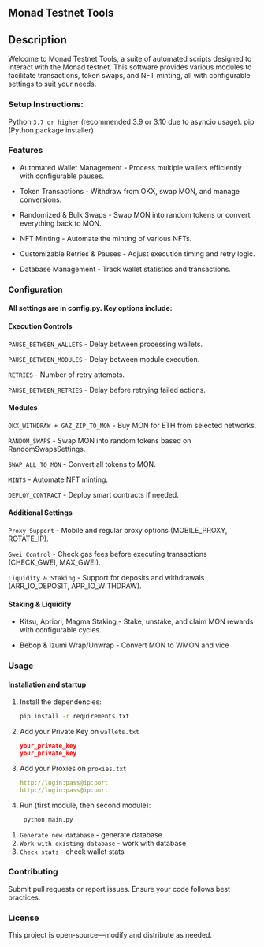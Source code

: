 ## Monad Testnet Tools

## Description
Welcome to Monad Testnet Tools, a suite of automated scripts designed to interact with the Monad testnet. This software provides various modules to facilitate transactions, token swaps, and NFT minting, all with configurable settings to suit your needs.

### Setup Instructions:
Python `3.7 or higher` (recommended 3.9 or 3.10 due to asyncio usage).
pip (Python package installer)

### Features
- Automated Wallet Management - Process multiple wallets efficiently with configurable pauses.

- Token Transactions - Withdraw from OKX, swap MON, and manage conversions.

- Randomized & Bulk Swaps - Swap MON into random tokens or convert everything back to MON.

- NFT Minting - Automate the minting of various NFTs.

- Customizable Retries & Pauses - Adjust execution timing and retry logic.

- Database Management - Track wallet statistics and transactions.

### Configuration

#### All settings are in config.py. Key options include:

#### Execution Controls

`PAUSE_BETWEEN_WALLETS` - Delay between processing wallets.

`PAUSE_BETWEEN_MODULES` - Delay between module execution.

`RETRIES` - Number of retry attempts.

`PAUSE_BETWEEN_RETRIES` - Delay before retrying failed actions.

#### Modules

`OKX_WITHDRAW + GAZ_ZIP_TO_MON` - Buy MON for ETH from selected networks.

`RANDOM_SWAPS` - Swap MON into random tokens based on RandomSwapsSettings.

`SWAP_ALL_TO_MON` - Convert all tokens to MON.

`MINTS` - Automate NFT minting.

`DEPLOY_CONTRACT` - Deploy smart contracts if needed.

#### Additional Settings

`Proxy Support` - Mobile and regular proxy options (MOBILE_PROXY, ROTATE_IP).

`Gwei Control` - Check gas fees before executing transactions (CHECK_GWEI, MAX_GWEI).

`Liquidity & Staking` - Support for deposits and withdrawals (ARR_IO_DEPOSIT, APR_IO_WITHDRAW).

#### Staking & Liquidity

- Kitsu, Apriori, Magma Staking - Stake, unstake, and claim MON rewards with configurable cycles.

-  Bebop & Izumi Wrap/Unwrap - Convert MON to WMON and vice

### Usage
#### Installation and startup

1. Install the dependencies:
   ```bash
   pip install -r requirements.txt
   ```
2. Add your Private Key on `wallets.txt`
   ```json
   your_private_key
   your_private_key
   ```
4. Add your Proxies on `proxies.txt`
   ```yaml
   http://login:pass@ip:port
   http://login:pass@ip:port
   ```
2. Run (first module, then second module):
   ```bash
    python main.py
   ```
   
1) `Generate new database` - generate database
2) `Work with existing database` - work with database
3) `Check stats` - check wallet stats

### Contributing

Submit pull requests or report issues. Ensure your code follows best practices.

### License

This project is open-source—modify and distribute as needed.